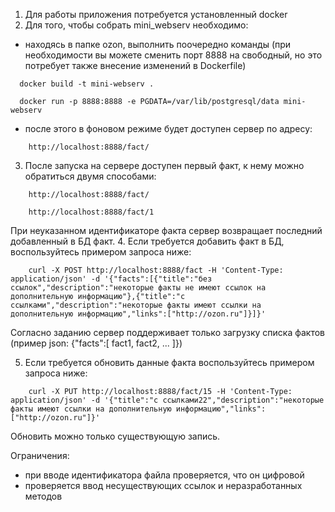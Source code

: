 1. Для работы приложения потребуется установленный docker
2. Для того, чтобы собрать mini_webserv необходимо:
* находясь в папке ozon, выполнить поочередно команды (при необходимости вы можете сменить порт 8888 на свободный, но это потребует также внесение изменений в Dockerfile)
```
  docker build -t mini-webserv .
  
  docker run -p 8888:8888 -e PGDATA=/var/lib/postgresql/data mini-webserv
```
* после этого в фоновом режиме будет доступен сервер по адресу:
```
    http://localhost:8888/fact/
```
3. После запуска на сервере доступен первый факт, к нему можно обратиться двумя способами:
```
    http://localhost:8888/fact/
    
    http://localhost:8888/fact/1
```
При неуказанном идентификаторе факта сервер возвращает последний добавленный в БД факт.
4. Если требуется добавить факт в БД, воспользуйтесь примером запроса ниже:
```
    curl -X POST http://localhost:8888/fact -H 'Content-Type: application/json' -d '{"facts":[{"title":"без ссылок","description":"некоторые факты не имеют ссылок на дополнительную информацию"},{"title":"с ссылками","description":"некоторые факты имеют ссылки на дополнительную информацию","links":["http://ozon.ru"]}]}'
```
Согласно заданию сервер поддерживает только загрузку списка фактов (пример json: {"facts":[ fact1, fact2, ... ]})

5. Если требуется обновить данные факта воспользуйтесь примером запроса ниже:
```
    curl -X PUT http://localhost:8888/fact/15 -H 'Content-Type: application/json' -d '{"title":"с ссылками22","description":"некоторые факты имеют ссылки на дополнительную информацию","links":["http://ozon.ru"]}'
```
Обновить можно только существующую запись.

Ограничения:
* при вводе идентификатора файла проверяется, что он цифровой
* проверяется ввод несуществующих ссылок и неразработанных методов